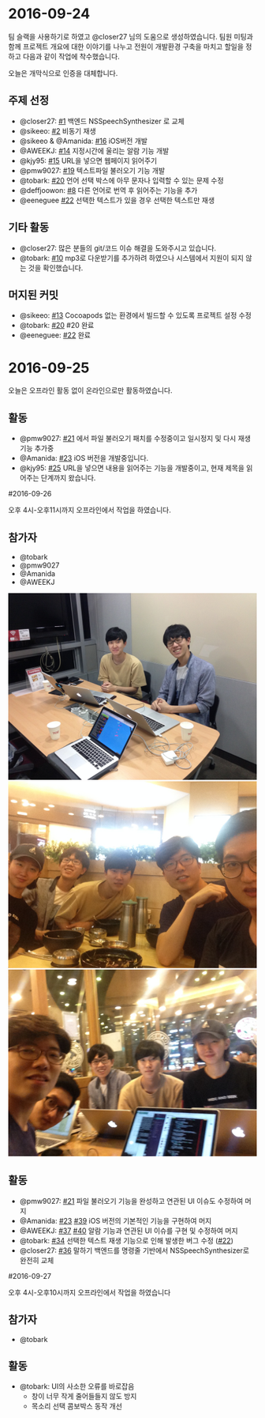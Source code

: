 # 2016-09-24

팀 슬랙을 사용하기로 하였고 @closer27 님의 도움으로 생성하였습니다.
팀원 미팅과 함께 프로젝트 개요에 대한 이야기를 나누고
전원이 개발환경 구축을 마치고
할일을 정하고 다음과 같이 작업에 착수했습니다.

오늘은 개막식으로 인증을 대체합니다.

## 주제 선정

* @closer27: [#1](https://github.com/youknowone/Say/issues/1) 백엔드 NSSpeechSynthesizer 로 교체
* @sikeeo: [#2](https://github.com/youknowone/Say/issues/2) 비동기 재생
* @sikeeo & @Amanida: [#16](https://github.com/youknowone/Say/issues/16) iOS버전 개발
* @AWEEKJ: [#14](https://github.com/youknowone/Say/issues/14) 지정시간에 울리는 알람 기능 개발
* @kjy95: [#15](https://github.com/youknowone/Say/issues/15) URL을 넣으면 웹페이지 읽어주기
* @pmw9027: [#19](https://github.com/youknowone/Say/issues/19) 텍스트파일 불러오기 기능 개발
* @tobark: [#20](https://github.com/youknowone/Say/pull/20) 언어 선택 박스에 아무 문자나 입력할 수 있는 문제 수정
* @deffjoowon: [#8](https://github.com/youknowone/Say/issues/8) 다른 언어로 번역 후 읽어주는 기능을 추가
* @eeneguee [#22](https://github.com/youknowone/Say/issues/22) 선택한 텍스트가 있을 경우 선택한 텍스트만 재생

## 기타 활동

* @closer27: 많은 분들의 git/코드 이슈 해결을 도와주시고 있습니다.
* @tobark: [#10](https://github.com/youknowone/Say/issues/10) mp3로 다운받기를 추가하려 하였으나 시스템에서 지원이 되지 않는 것을 확인했습니다.

## 머지된 커밋
* @sikeeo: [#13](https://github.com/youknowone/Say/pull/13) Cocoapods 없는 환경에서 빌드할 수 있도록 프로젝트 설정 수정
* @tobark: [#20](https://github.com/youknowone/Say/pull/20) #20 완료
* @eeneguee: [#22](https://github.com/youknowone/Say/issues/22) 완료


# 2016-09-25

오늘은 오프라인 활동 없이 온라인으로만 활동하였습니다.

## 활동

* @pmw9027: [#21](https://github.com/youknowone/Say/pull/21) 에서 파일 불러오기 패치를 수정중이고 일시정지 및 다시 재생 기능 추가중
* @Amanida: [#23](https://github.com/youknowone/Say/pull/23) iOS 버전을 개발중입니다.
* @kjy95: [#25](https://github.com/youknowone/Say/pull/25) URL을 넣으면 내용을 읽어주는 기능을 개발중이고, 현재 제목을 읽어주는 단계까지 왔습니다.


#2016-09-26

오후 4시-오후11시까지 오프라인에서 작업을 하였습니다.

## 참가자
* @tobark
* @pmw9027
* @Amanida
* @AWEEKJ

![](20160926_1.jpg)
![](20160926_2.jpg)
![](20160926_3.jpg)

## 활동
* @pmw9027: [#21](https://github.com/youknowone/Say/pull/21) 파일 불러오기 기능을 완성하고 연관된 UI 이슈도 수정하여 머지
* @Amanida: [#23](https://github.com/youknowone/Say/pull/23) [#39](https://github.com/youknowone/Say/pull/39) iOS 버전의 기본적인 기능을 구현하여 머지
* @AWEEKJ: [#37](https://github.com/youknowone/Say/pull/37) [#40](https://github.com/youknowone/Say/pull/40) 알람 기능과 연관된 UI 이슈를 구현 및 수정하여 머지
* @tobark: [#34](https://github.com/youknowone/Say/pull/34) 선택한 텍스트 재생 기능으로 인해 발생한 버그 수정 ([#22](https://github.com/youknowone/Say/pull/22))
* @closer27: [#36](https://github.com/youknowone/Say/pull/36) 말하기 백엔드를 명령줄 기반에서 NSSpeechSynthesizer로 완전히 교체


#2016-09-27

오후 4시-오후10시까지 오프라인에서 작업을 하였습니다

## 참가자
* @tobark

## 활동
* @tobark: UI의 사소한 오류를 바로잡음
  * 창이 너무 작게 줄어들들지 않도 방지
  * 목소리 선택 콤보박스 동작 개선


